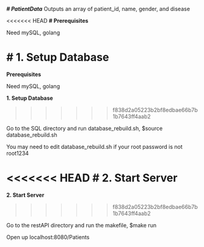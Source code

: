***# PatientData***
Outputs an array of patient_id, name, gender, and disease 

<<<<<<< HEAD
**# Prerequisites**

Need mySQL, golang

**# 1. Setup Database**
=======
**Prerequisites**

Need mySQL, golang

**1. Setup Database**
>>>>>>> f838d2a05223b2bf8edbae66b7b1b7643ff4aab2

Go to the SQL directory and run database_rebuild.sh, $source database_rebuild.sh

You may need to edit database_rebuild.sh if your root password is not root1234

<<<<<<< HEAD
**# 2. Start Server**
=======
**2. Start Server**
>>>>>>> f838d2a05223b2bf8edbae66b7b1b7643ff4aab2

Go to the restAPI directory and run the makefile, $make run

Open up localhost:8080/Patients

